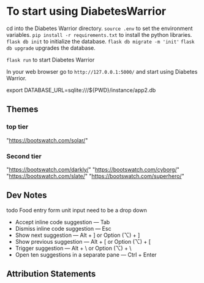 # To start using DiabetesWarrior

cd into the Diabetes Warrior directory.
`source .env` to set the environment variables.
`pip install -r requirements.txt` to install the python libraries.
`flask db init` to initialize the database.
`flask db migrate -m 'init'`
`flask db upgrade` upgrades the database.

`flask run` to start Diabetes Warrior

In your web browser go to `http://127.0.0.1:5000/` and start using Diabetes Warrior.

export DATABASE_URL=sqlite:///${PWD}/instance/app2.db

## Themes

### top tier

"https://bootswatch.com/solar/"

### Second tier

"https://bootswatch.com/darkly/"
"https://bootswatch.com/cyborg/"
"https://bootswatch.com/slate/"
"https://bootswatch.com/superhero/"

## Dev Notes

todo Food entry form unit input need to be a drop down

+ Accept inline code suggestion — Tab
+ Dismiss inline code suggestion — Esc
+ Show next suggestion — Alt + ] or Option (⌥) + ]
+ Show previous suggestion — Alt + [ or Option (⌥) + [
+ Trigger suggestion — Alt + \ or Option (⌥) + \
+ Open ten suggestions in a separate pane — Ctrl + Enter

## Attribution Statements

